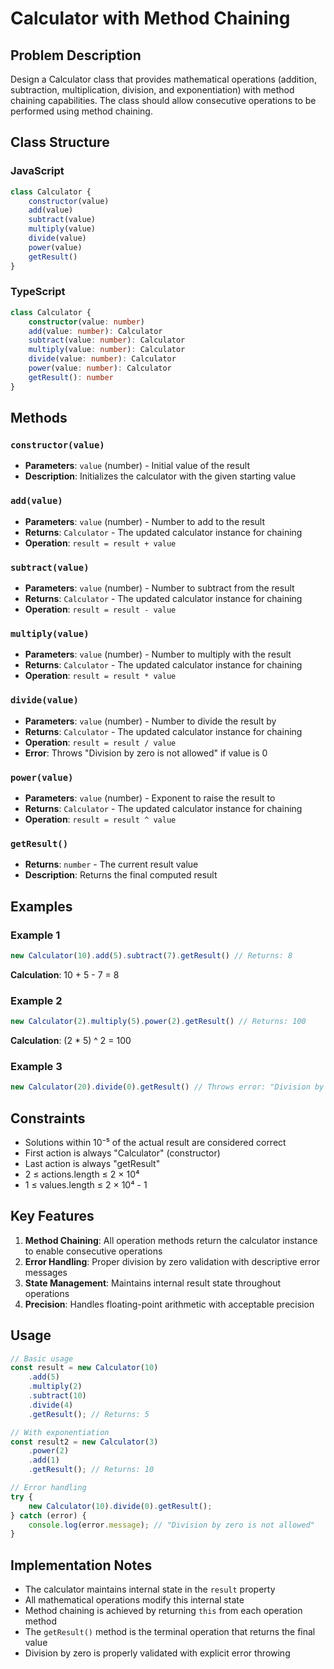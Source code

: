 # Calculator with Method Chaining

## Problem Description

Design a Calculator class that provides mathematical operations (addition, subtraction, multiplication, division, and exponentiation) with method chaining capabilities. The class should allow consecutive operations to be performed using method chaining.

## Class Structure

### JavaScript
```javascript
class Calculator {
    constructor(value)
    add(value)
    subtract(value) 
    multiply(value)
    divide(value)
    power(value)
    getResult()
}
```

### TypeScript
```typescript
class Calculator {
    constructor(value: number)
    add(value: number): Calculator
    subtract(value: number): Calculator
    multiply(value: number): Calculator
    divide(value: number): Calculator
    power(value: number): Calculator
    getResult(): number
}
```

## Methods

### `constructor(value)`
- **Parameters**: `value` (number) - Initial value of the result
- **Description**: Initializes the calculator with the given starting value

### `add(value)`
- **Parameters**: `value` (number) - Number to add to the result
- **Returns**: `Calculator` - The updated calculator instance for chaining
- **Operation**: `result = result + value`

### `subtract(value)`
- **Parameters**: `value` (number) - Number to subtract from the result
- **Returns**: `Calculator` - The updated calculator instance for chaining
- **Operation**: `result = result - value`

### `multiply(value)`
- **Parameters**: `value` (number) - Number to multiply with the result
- **Returns**: `Calculator` - The updated calculator instance for chaining
- **Operation**: `result = result * value`

### `divide(value)`
- **Parameters**: `value` (number) - Number to divide the result by
- **Returns**: `Calculator` - The updated calculator instance for chaining
- **Operation**: `result = result / value`
- **Error**: Throws "Division by zero is not allowed" if value is 0

### `power(value)`
- **Parameters**: `value` (number) - Exponent to raise the result to
- **Returns**: `Calculator` - The updated calculator instance for chaining
- **Operation**: `result = result ^ value`

### `getResult()`
- **Returns**: `number` - The current result value
- **Description**: Returns the final computed result

## Examples

### Example 1
```javascript
new Calculator(10).add(5).subtract(7).getResult() // Returns: 8
```
**Calculation**: 10 + 5 - 7 = 8

### Example 2
```javascript
new Calculator(2).multiply(5).power(2).getResult() // Returns: 100
```
**Calculation**: (2 * 5) ^ 2 = 100

### Example 3
```javascript
new Calculator(20).divide(0).getResult() // Throws error: "Division by zero is not allowed"
```

## Constraints

- Solutions within 10⁻⁵ of the actual result are considered correct
- First action is always "Calculator" (constructor)
- Last action is always "getResult"
- 2 ≤ actions.length ≤ 2 × 10⁴
- 1 ≤ values.length ≤ 2 × 10⁴ - 1

## Key Features

1. **Method Chaining**: All operation methods return the calculator instance to enable consecutive operations
2. **Error Handling**: Proper division by zero validation with descriptive error messages
3. **State Management**: Maintains internal result state throughout operations
4. **Precision**: Handles floating-point arithmetic with acceptable precision

## Usage

```javascript
// Basic usage
const result = new Calculator(10)
    .add(5)
    .multiply(2)
    .subtract(10)
    .divide(4)
    .getResult(); // Returns: 5

// With exponentiation
const result2 = new Calculator(3)
    .power(2)
    .add(1)
    .getResult(); // Returns: 10

// Error handling
try {
    new Calculator(10).divide(0).getResult();
} catch (error) {
    console.log(error.message); // "Division by zero is not allowed"
}
```

## Implementation Notes

- The calculator maintains internal state in the `result` property
- All mathematical operations modify this internal state
- Method chaining is achieved by returning `this` from each operation method
- The `getResult()` method is the terminal operation that returns the final value
- Division by zero is properly validated with explicit error throwing

